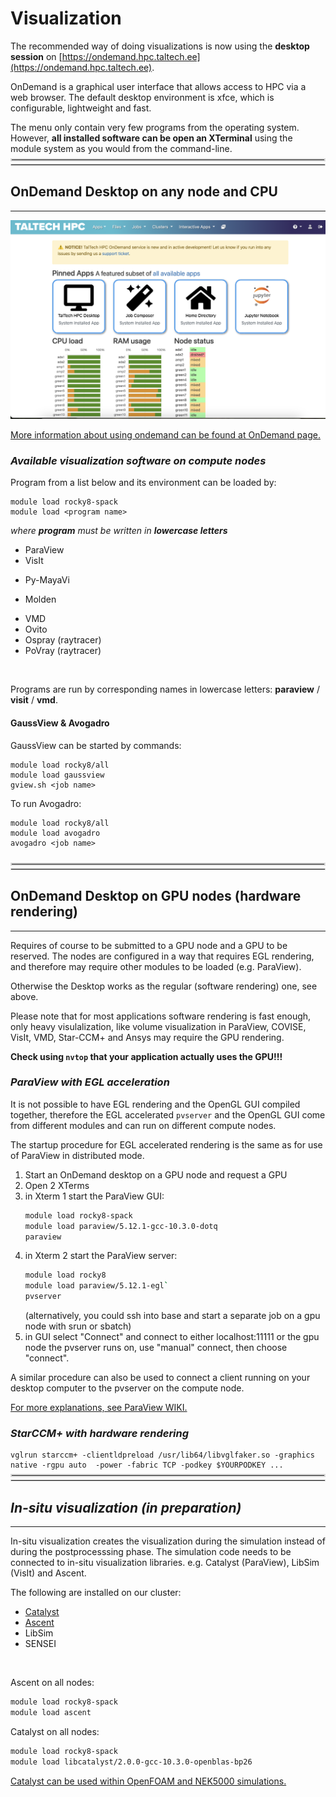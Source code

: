 # Visualization


The recommended way of doing visualizations is now using the **desktop session** on [https://ondemand.hpc.taltech.ee](https://ondemand.hpc.taltech.ee).

OnDemand is a graphical user interface that allows access to HPC via a web browser. The default desktop environment is xfce, which is configurable, lightweight and fast.

The menu only contain very few programs from the operating system. However, **all installed software can be open an XTerminal** using the module system as you would from the command-line.

<br>
<hr style="margin-right: 0px; margin-bottom: 4px; margin-left: 0px; margin-top: -24px; border:2px solid  #d9d9d9 "></hr>
<hr style="margin: 4px 0px; border:1px solid  #d9d9d9 "></hr>

## OnDemand Desktop on any node and CPU

---

![ondemand-1](visualization/ondemand-1.png)

[More information about using ondemand can be found at OnDemand page.](/ondemand.md)

### _Available visualization software on compute nodes_

Program from a list below and its environment can be loaded by:

	module load rocky8-spack
	module load <program name>

_where **program** must be written in **lowercase letters**_ 

-   ParaView 
-   VisIt 
<!-- -   COVISE -->
-   Py-MayaVi 
<!-- -   OpenDX -->
-   Molden
<!-- -   VAPOR -->
-   VMD 
-   Ovito
-   Ospray (raytracer)
-   PoVray (raytracer)

<br>

Programs are run by corresponding names in lowercase letters: **paraview** / **visit** / **vmd**.

#### GaussView & Avogadro

GaussView can be started by commands:

	module load rocky8/all
	module load gaussview
	gview.sh <job name>

To run Avogadro:

	module load rocky8/all
	module load avogadro
	avogadro <job name>

<br>
<br>
<hr style="margin-right: 0px; margin-bottom: 4px; margin-left: 0px; margin-top: -24px; border:2px solid  #d9d9d9 "></hr>
<hr style="margin: 4px 0px; border:1px solid  #d9d9d9 "></hr>

## OnDemand Desktop on GPU nodes (hardware rendering)

---

Requires of course to be submitted to a GPU node and a GPU to be reserved. The nodes are configured in a way that requires EGL rendering, and therefore may require other modules to be loaded (e.g. ParaView).

Otherwise the Desktop works as the regular (software rendering) one, see above.

Please note that for most applications software rendering is fast enough, only heavy visulalization, like volume visualization in ParaView, COVISE, VisIt, VMD, Star-CCM+ and Ansys may require the GPU rendering.


**Check using `nvtop` that your application actually uses the GPU!!!**


### _ParaView with EGL acceleration_

It is not possible to have EGL rendering and the OpenGL GUI compiled together, therefore the EGL accelerated `pvserver` and the OpenGL GUI come from different modules and can run on different compute nodes.

The startup procedure for EGL accelerated rendering is the same as for use of ParaView in distributed mode.

1. Start an OnDemand desktop on a GPU node and request a GPU
2. Open 2 XTerms
3. in Xterm 1 start the ParaView GUI: 
	```bash
	module load rocky8-spack 
	module load paraview/5.12.1-gcc-10.3.0-dotq
	paraview
	```
4. in Xterm 2 start the ParaView server: 
	```bash 
	module load rocky8 
	module load paraview/5.12.1-egl` 
	pvserver
	```
	(alternatively, you could ssh into base and start a separate job on a gpu node with srun or sbatch)
5. in GUI select "Connect" and connect to either localhost:11111 or the gpu node the pvserver runs on, use "manual" connect, then choose "connect".

A similar procedure can also be used to connect a client running on your desktop computer to the pvserver on the compute node.

[For more explanations, see ParaView WIKI.](https://www.paraview.org/Wiki/Reverse_connection_and_port_forwarding)


### _StarCCM+ with hardware rendering_

    vglrun starccm+ -clientldpreload /usr/lib64/libvglfaker.so -graphics native -rgpu auto  -power -fabric TCP -podkey $YOURPODKEY ...


<br>
<hr style="margin-right: 0px; margin-bottom: 4px; margin-left: 0px; margin-top: -24px; border:2px solid  #d9d9d9 "></hr>
<hr style="margin: 4px 0px; border:1px solid  #d9d9d9 "></hr>

## _In-situ visualization (in preparation)_

---

In-situ visualization creates the visualization during the simulation instead of during the postprocesssing phase. The simulation code needs to be connected to in-situ visualization libraries. e.g. Catalyst (ParaView), LibSim (VisIt) and Ascent.

<div class="simple1">
The following are installed on our cluster:

-   [Catalyst](https://www.paraview.org/hpc-insitu/)
-   [Ascent](https://github.com/Alpine-DAV/ascent)
-   LibSim
-   SENSEI

</div>
<br>

Ascent on all nodes:

```bash
module load rocky8-spack
module load ascent
```

Catalyst on all nodes:

```bash
module load rocky8-spack
module load libcatalyst/2.0.0-gcc-10.3.0-openblas-bp26
```

[Catalyst can be used within OpenFOAM and NEK5000 simulations.](https://github.com/KTH-Nek5000/InSituPackage) 


<br>
<br>


